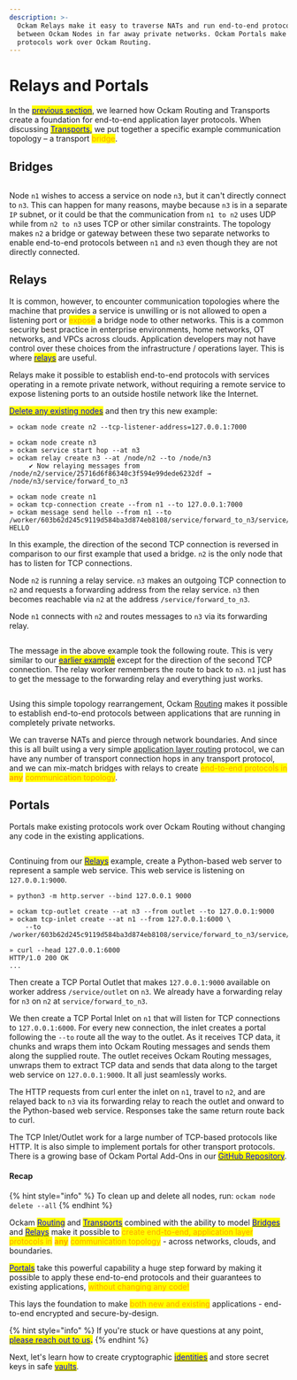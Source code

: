 ```yaml
---
description: >-
  Ockam Relays make it easy to traverse NATs and run end-to-end protocols 
  between Ockam Nodes in far away private networks. Ockam Portals make existing
  protocols work over Ockam Routing.
---
```


# Relays and Portals

In the [<mark style="color:blue;">previous section</mark>](routing.md), we learned how Ockam Routing and Transports create a foundation for end-to-end application layer protocols. When discussing [<mark style="color:blue;">Transports</mark>](routing.md#transports)<mark style="color:blue;">,</mark> we put together a specific example communication topology – a transport <mark style="color:orange;">bridge</mark>.

## Bridges

<img src="../../.gitbook/assets/file.excalidraw (2) (2).svg" alt="" class="gitbook-drawing">

Node `n1` wishes to access a service on node `n3`, but it can't directly connect to `n3`. This can happen for many reasons, maybe because `n3` is in a separate `IP` subnet, or it could be that the communication from `n1 to n2` uses UDP while from `n2 to n3` uses TCP or other similar constraints. The topology makes `n2` a bridge or gateway between these two separate networks to enable end-to-end protocols between `n1` and `n3` even though they are not directly connected.

## Relays

It is common, however, to encounter communication topologies where the machine that provides a service is unwilling or is not allowed to open a listening port or <mark style="color:orange;">expose</mark> a bridge node to other networks. This is a common security best practice in enterprise environments, home networks, OT networks, and VPCs across clouds. Application developers may not have control over these choices from the infrastructure / operations layer. This is where [<mark style="color:blue;">relays</mark>](advanced-routing.md#relays) are useful.

Relays make it possible to establish end-to-end protocols with services operating in a remote private network, without requiring a remote service to expose listening ports to an outside hostile network like the Internet.

[<mark style="color:blue;">Delete any existing nodes</mark>](nodes.md#nodes) and then try this new example:

```
» ockam node create n2 --tcp-listener-address=127.0.0.1:7000

» ockam node create n3
» ockam service start hop --at n3
» ockam relay create n3 --at /node/n2 --to /node/n3
     ✔︎ Now relaying messages from /node/n2/service/25716d6f86340c3f594e99dede6232df → /node/n3/service/forward_to_n3

» ockam node create n1
» ockam tcp-connection create --from n1 --to 127.0.0.1:7000
» ockam message send hello --from n1 --to /worker/603b62d245c9119d584ba3d874eb8108/service/forward_to_n3/service/uppercase
HELLO
```

In this example, the direction of the second TCP connection is reversed in comparison to our first example that used a bridge. `n2` is the only node that has to listen for TCP connections.

Node `n2` is running a relay service. `n3` makes an outgoing TCP connection to `n2` and requests a forwarding address from the relay service. `n3` then becomes reachable via `n2` at the address `/service/forward_to_n3`.

Node `n1` connects with `n2` and routes messages to `n3` via its forwarding relay.

<img src="../../.gitbook/assets/file.excalidraw (1) (3).svg" alt="" class="gitbook-drawing">

The message in the above example took the following route. This is very similar to our [<mark style="color:blue;">earlier example</mark>](routing.md#transport) except for the direction of the second TCP connection. The relay worker remembers the route to back to `n3`. `n1` just has to get the message to the forwarding relay and everything just works.

<img src="../../.gitbook/assets/file.excalidraw (2) (1) (1).svg" alt="" class="gitbook-drawing">

Using this simple topology rearrangement, Ockam [Routing](routing.md) makes it possible to establish end-to-end protocols between applications that are running in completely private networks.

We can traverse NATs and pierce through network boundaries. And since this is all built using a very simple [application layer routing](routing.md) protocol, we can have any number of transport connection hops in any transport protocol, and we can mix-match bridges with relays to create <mark style="color:orange;">end-to-end protocols in</mark> <mark style="color:orange;">**any**</mark> <mark style="color:orange;">communication topology</mark>.

## Portals <a href="#portal" id="portal"></a>

Portals make existing protocols work over Ockam Routing without changing any code in the existing applications.

<img src="../../.gitbook/assets/file.excalidraw (1) (1) (1) (1).svg" alt="" class="gitbook-drawing">

Continuing from our [<mark style="color:blue;">Relays</mark>](advanced-routing.md#relays) example, create a Python-based web server to represent a sample web service. This web service is listening on `127.0.0.1:9000`.

```
» python3 -m http.server --bind 127.0.0.1 9000

» ockam tcp-outlet create --at n3 --from outlet --to 127.0.0.1:9000
» ockam tcp-inlet create --at n1 --from 127.0.0.1:6000 \
    --to /worker/603b62d245c9119d584ba3d874eb8108/service/forward_to_n3/service/hop/service/outlet

» curl --head 127.0.0.1:6000
HTTP/1.0 200 OK
...
```

Then create a TCP Portal Outlet that makes `127.0.0.1:9000` available on worker address `/service/outlet` on `n3`. We already have a forwarding relay for `n3` on `n2` at `service/forward_to_n3`.

We then create a TCP Portal Inlet on `n1` that will listen for TCP connections to `127.0.0.1:6000`. For every new connection, the inlet creates a portal following the `--to` route all the way to the outlet. As it receives TCP data, it chunks and wraps them into Ockam Routing messages and sends them along the supplied route. The outlet receives Ockam Routing messages, unwraps them to extract TCP data and sends that data along to the target web service on `127.0.0.1:9000`. It all just seamlessly works.

The HTTP requests from curl enter the inlet on `n1`, travel to `n2`, and are relayed back to `n3` via its forwarding relay to reach the outlet and onward to the Python-based web service. Responses take the same return route back to curl.

The TCP Inlet/Outlet work for a large number of TCP-based protocols like HTTP. It is also simple to implement portals for other transport protocols. There is a growing base of Ockam Portal Add-Ons in our [<mark style="color:blue;">GitHub Repository</mark>](https://github.com/build-trust/ockam).

#### Recap

{% hint style="info" %}
To clean up and delete all nodes, run: `ockam node delete --all`
{% endhint %}

Ockam [<mark style="color:blue;">Routing</mark>](routing.md#routing) and [<mark style="color:blue;">Transports</mark>](routing.md#transports) combined with the ability to model [<mark style="color:blue;">Bridges</mark>](advanced-routing.md) and [<mark style="color:blue;">Relays</mark>](advanced-routing.md#relays) make it possible to <mark style="color:orange;">create end-to-end, application layer protocols in</mark> <mark style="color:orange;">**any**</mark> <mark style="color:orange;">communication topology</mark> - across networks, clouds, and boundaries.

[<mark style="color:blue;">Portals</mark>](advanced-routing.md#portal) take this powerful capability a huge step forward by making it possible to apply these end-to-end protocols and their guarantees to existing applications, <mark style="color:orange;">without changing any code!</mark>

This lays the foundation to make <mark style="color:orange;">both new and existing</mark> applications - end-to-end encrypted and secure-by-design.

{% hint style="info" %}
If you're stuck or have questions at any point, [<mark style="color:blue;">please reach out to us</mark>](https://www.ockam.io/contact)<mark style="color:blue;">**.**</mark>
{% endhint %}

Next, let's learn how to create cryptographic [<mark style="color:blue;">identities</mark>](identities.md) and store secret keys in safe [<mark style="color:blue;">vaults</mark>](identities.md).
